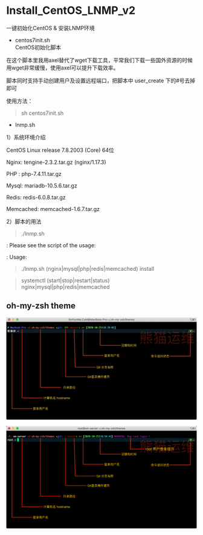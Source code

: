 # Install_CentOS_LNMP_v2
一键初始化CentOS & 安装LNMP环境
 
- centos7init.sh  
CentOS初始化脚本

在这个脚本里我用axel替代了wget下载工具，平常我们下载一些国外资源的时候用wget非常缓慢，使用axel可以提升下载效率。 

脚本同时支持手动创建用户及设置远程端口，把脚本中 user_create 下的#号去掉即可 

使用方法： 
>sh centos7init.sh 
 
- lnmp.sh
 
1）系统环境介绍 

CentOS Linux release 7.8.2003 (Core) 64位 

Nginx: tengine-2.3.2.tar.gz (nginx/1.17.3) 

PHP  : php-7.4.11.tar.gz  

Mysql: mariadb-10.5.6.tar.gz 

Redis: redis-6.0.8.tar.gz

Memcached: memcached-1.6.7.tar.gz


2）脚本的用法 

>./lnmp.sh 

: Please see the script of the usage: 

: Usage: 

>./lnmp.sh (nginx|mysql|php|redis|memcached) install

>systemctl (start|stop|restart|status) nginx|mysql|php|redis|memcached 

## oh-my-zsh theme
![普通用户登录](https://github.com/davymai/Install_CentOS_LNMP_v2/blob/latest/conf/OMZ-theme/theme-Screenshot.png)

![root用户登录](https://github.com/davymai/Install_CentOS_LNMP_v2/blob/latest/conf/OMZ-theme/theme-Screenshot1.png)


